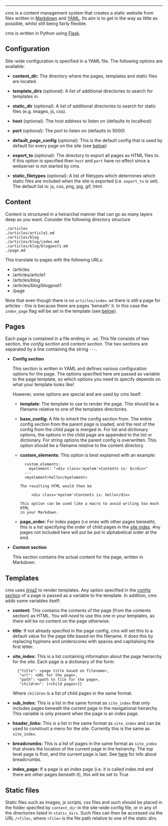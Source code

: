 
---
cms is a content management system that creates a static website from files
written in [Markdown](https://daringfireball.net/projects/markdown/) and
[YAML](http://yaml.org). Its aim is to get in the way as little as possible,
whilst still being fairly flexible.

cms is written in Python using [Flask](http://flask.pocoo.org/).

## Configuration
Site-wide configuration is specified in a YAML file. The following options are
available:

* **content_dir:** The directory where the pages, templates and static files are
  located.

* **template_dirs** (optional): A list of additional directories to search for
  templates in.

* **static_dir** (optional): A list of additional directories to search for static
  files (e.g. images, js, css).

* **host** (optional): The host address to listen on (defaults to localhost)

* **port** (optional): The port to listen on (defaults to 5000)

* **default_page_config** (optional): This is the default config that is used by
  default for every page on the site (see [below](#page-config))

* **export_to** (optional): The directory to export all pages as HTML files to. If
  this option is specified then `host` and `port` have no effect since a webserver
  is not started by cms.

* **static_filetypes** (optional): A list of filetypes which determines which static
  files are included when the site is exported (i.e. `export_to` is set). The
  default list is: js, css, png, jpg, gif, html.

## Content
Content is structured in a heirarchal manner that can go as many layers deep as you
want. Consider the following directory structure

    ./articles
    ./articles/article1.md
    ./articles/blog
    ./articles/blog/index.md
    ./articles/blog/blogpost1.md
    ./page.md

This translate to pages with the following URLs:

* /articles
* /articles/article1
* /articles/blog
* /articles/blog/blogpost1
* /page

Note that even though there is no `articles/index.md` there is still a page for
articles - this is because there are pages 'beneath' it. In this case the
`index_page` flag will be set in the template (see [below](#index-page-option)).

## Pages
Each page is contained in a file ending in `.md`. This file consists of two
section, the *config section* and *content section*. The two sections are
separated by a line containing the string `---`.

* <span id="page-config">**Config section**</span>

    This section is written in YAML and defines various
    configuration options for the page. The options specified here are passed as
    variable to the page template, so which options you need to specify depends
    on what your template looks like!

    However, some options are special and are used by cms itself:

    * **template**: The template to use to render the page. This should be a
    filename relative to one of the templates directories.

    * **base_config:** A file to inherit the config section from. The entire
      config section from the parent page is loaded, and the rest of the config
      from the child page is merged in. For list and dictionary options, the
      options in the child page are appended to the list or dictionary. For
      string options the parent config is overwritten. This option should be a
      filename relative to the content directory.

    * **custom_elements:** This option is best explained with an example:

            custom_elements:
              myelement: "<div class='myelem'>Contents is: $</div>"
            ---
            <myelement>hello</myelement>

          The resulting HTML would then be

               <div class='myelem'>Contents is: hello</div>

          This option can be used like a macro to avoid writing too much HTML
          in your Markdown.

    * **page_order:** For index pages (i.e ones with other pages beneath), this
      is a list specifying the order of child pages in the [site index](#site-index).
      Any pages not included here will put be put in alphabetical order at the
      end.

* **Content section**

    This section contains the actual content for the page, written in Markdown.

## Templates

cms uses [jinja2](http://jinja.pocoo.org/docs/dev/) to render templates. Any
option specified in the [config section](#page-config) of a page is passed
as a variable to the template. In addition, cms adds some variables itself:

* **content:** This contains the contents of the page (from the contents
section) as HTML. You will *need* to use this one in your templates, as
there will be no content on the page otherwise.

* **title:** If not already specifed in the page config, cms will set this to a
default value for the page title based on the filename. It does this by replacing
hyphens and underscores with spaces and capitalising the first letter.

* <span id="site-index">**site_index:**</span> This is a list containing information about the page heirarchy
for the site. Each page is a dictionary of the form:

        {"title": <page title based on filename>,
         "url": <URL for the page>,
         "path": <path to file for the page>,
         "children": [<child pages>]}

    Where `children` is a list of child pages in the same format.

* **sub_index:** This is a list in the same format as `site_index` that only
  includes pages beneath the current page in the navigational heirarchy. This
  variable is only present when the page is an index page.

* **header_links:** This is a list in the same format as `site_index` and
can be used to construct a menu for the site. Currently this is the same as
`site_index`.

* **breadcrumbs:** This is a list of pages in the same format as `site_index`
that shows the location of the current page in the heirarchy. The top level page
is first, and the current page is last. See
[here](http://ui-patterns.com/patterns/Breadcrumbs) for info about breadcrumbs.

* <span id="index-page-option">**index_page:**</span> If a page is an index page
(i.e. it is called index.md and there are other pages beneath it), this will be
set to True

## Static files

Static files such as images, js scripts, css files and such should be placed in
the folder specifed by `content_dir` in the site-wide config file, or in any of
the directories listed in `static_dirs`. Such files can then be accessed via the
URL `/<file>`, where `<file>` is the file path relative to one of the static dirs.